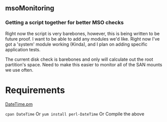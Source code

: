 ## msoMonitoring
### Getting a script together for better MSO checks

Right now the script is very barebones, however, this is being written to be future proof.  I want to be able to add any modules we'd like.  Right now I've got a 'system' module working (Kinda), and I plan on adding specific application tests.  


The current disk check is barebones and only will calculate out the root partition's space.  Need to make this easier to monitor all of the SAN mounts we use often.  



# Requirements
[DateTime.pm](https://github.com/houseabsolute/DateTime.pm)

`cpan DateTime` Or `yum install perl-DateTime` Or Compile the above
